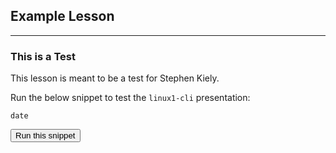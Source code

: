 ## Example Lesson

---

### This is a Test

This lesson is meant to be a test for Stephen Kiely.

Run the below snippet to test the `linux1-cli` presentation:

```
date
```
<button type="button" class="btn btn-primary btn-sm" onclick="runSnippetInTab('linux1-cli', this)">Run this snippet</button>